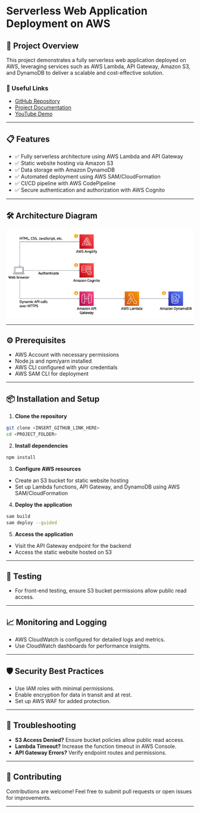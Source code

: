 # Serverless Web Application Deployment on AWS

## 🚀 Project Overview
This project demonstrates a fully serverless web application deployed on AWS, leveraging services such as AWS Lambda, API Gateway, Amazon S3, and DynamoDB to deliver a scalable and cost-effective solution.

### 🔗 Useful Links
- [GitHub Repository](<[INSERT_GITHUB_LINK_HERE](https://github.com/Pratik-Khose/Serverless-Web-App-Over-AWS)>)
- [Project Documentation](<https://pratikkhose.medium.com/building-deploying-serverless-web-application-over-aws-cloud-part-01-2c5944a4f722>)
- [YouTube Demo](<https://www.youtube.com/watch?v=caG6TiKph3M&t=291s>)

---

## 📋 Features
- ✅ Fully serverless architecture using AWS Lambda and API Gateway  
- ✅ Static website hosting via Amazon S3  
- ✅ Data storage with Amazon DynamoDB  
- ✅ Automated deployment using AWS SAM/CloudFormation  
- ✅ CI/CD pipeline with AWS CodePipeline  
- ✅ Secure authentication and authorization with AWS Cognito  

---

## 🛠️ Architecture Diagram
![Architecture Diagram](<Serverless_Architecture.d930970c77b382db6e0395198aacccd8a27fefb7.png>)

---

## ⚙️ Prerequisites
- AWS Account with necessary permissions
- Node.js and npm/yarn installed
- AWS CLI configured with your credentials
- AWS SAM CLI for deployment

---

## 📦 Installation and Setup
1. **Clone the repository**
```bash
git clone <INSERT_GITHUB_LINK_HERE>
cd <PROJECT_FOLDER>
```

2. **Install dependencies**
```bash
npm install
```

3. **Configure AWS resources**
- Create an S3 bucket for static website hosting
- Set up Lambda functions, API Gateway, and DynamoDB using AWS SAM/CloudFormation

4. **Deploy the application**
```bash
sam build
sam deploy --guided
```

5. **Access the application**
- Visit the API Gateway endpoint for the backend
- Access the static website hosted on S3

---

## 🧪 Testing
- For front-end testing, ensure S3 bucket permissions allow public read access.

---

## 📈 Monitoring and Logging
- AWS CloudWatch is configured for detailed logs and metrics.
- Use CloudWatch dashboards for performance insights.

---

## 🛡️ Security Best Practices
- Use IAM roles with minimal permissions.
- Enable encryption for data in transit and at rest.
- Set up AWS WAF for added protection.

---

## 🚨 Troubleshooting
- **S3 Access Denied?** Ensure bucket policies allow public read access.  
- **Lambda Timeout?** Increase the function timeout in AWS Console.  
- **API Gateway Errors?** Verify endpoint routes and permissions.

---

## 🙌 Contributing
Contributions are welcome! Feel free to submit pull requests or open issues for improvements.

---

